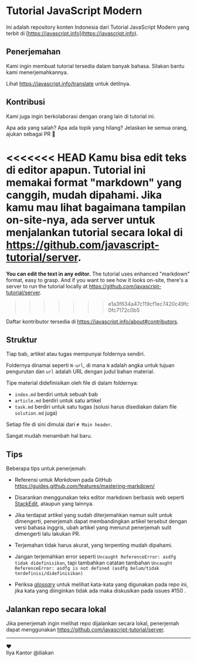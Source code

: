 # Tutorial JavaScript Modern

Ini adalah repository konten Indonesia dari Tutorial JavaScript Modern yang terbit di [https://javascript.info](https://javascript.info).

## Penerjemahan

Kami ingin membuat tutorial tersedia dalam banyak bahasa. Silakan bantu kami menerjemahkannya.

Lihat <https://javascript.info/translate> untuk detilnya.

## Kontribusi

Kami juga ingin berkolaborasi dengan orang lain di tutorial ini.

Apa ada yang salah? Apa ada topik yang hilang? Jelaskan ke semua orang, ajukan sebagai PR 👏

<<<<<<< HEAD
**Kamu bisa edit teks di editor apapun.** Tutorial ini memakai format "markdown" yang canggih, mudah dipahami. Jika kamu mau lihat bagaimana tampilan on-site-nya, ada server untuk menjalankan tutorial secara lokal di <https://github.com/javascript-tutorial/server>.  
=======
**You can edit the text in any editor.** The tutorial uses enhanced "markdown" format, easy to grasp. And if you want to see how it looks on-site, there's a server to run the tutorial locally at <https://github.com/javascript-tutorial/server>.
>>>>>>> e1a3f634a47c119cf1ec7420c49fc0fc7172c0b5

Daftar kontributor tersedia di <https://javascript.info/about#contributors>.

## Struktur

Tiap bab, artikel atau tugas mempunyai foldernya sendiri.

Foldernya dinamai seperti `N-url`, di mana `N` adalah angka untuk tujuan pengurutan dan `url` adalah URL dengan judul bahan material.

Tipe material didefinisikan oleh file di dalam foldernya:

  - `index.md` berdiri untuk sebuah bab
  - `article.md` berdiri untuk satu artikel
  - `task.md` berdiri untuk satu tugas (solusi harus disediakan dalam file `solution.md` juga)

Setiap file di sini dimulai dari `# Main header`.

Sangat mudah menambah hal baru.

## Tips

Beberapa tips untuk penerjemah:

- Referensi untuk _Markdown_ pada GitHub https://guides.github.com/features/mastering-markdown/
- Disarankan menggunakan teks editor markdown berbasis web seperti [StackEdit](https://stackedit.io/app#), ataupun yang lainnya.
- Jika terdapat artikel yang sudah diterjemahkan namun sulit untuk dimengerti, penerjemah dapat membandingkan artikel tersebut dengan versi bahasa inggris, ubah artikel yang menurut penerjemah sulit dimengerti lalu lakukan PR.

- Terjemahan tidak harus akurat, yang terpenting mudah dipahami.
- Jangan terjemahkan error seperti ```Uncaught ReferenceError: asdfg tidak didefinisikan```, tapi tambahkan catatan tambahan ```Uncaught ReferenceError: asdfg is not defined (asdfg belum/tidak terdefinisi/didefinisikan)```
- Periksa [_glossary_](https://github.com/javascript-tutorial/id.javascript.info/blob/master/glossary.md) untuk melihat kata-kata yang digunakan pada repo ini, jika kata yang diinginkan tidak ada maka diskusikan pada issues #150 .

## Jalankan repo secara lokal
Jika penerjemah ingin melihat repo dijalankan secara lokal, penerjemah dapat menggunakan https://github.com/javascript-tutorial/server.

---  
♥  
Ilya Kantor @iliakan
